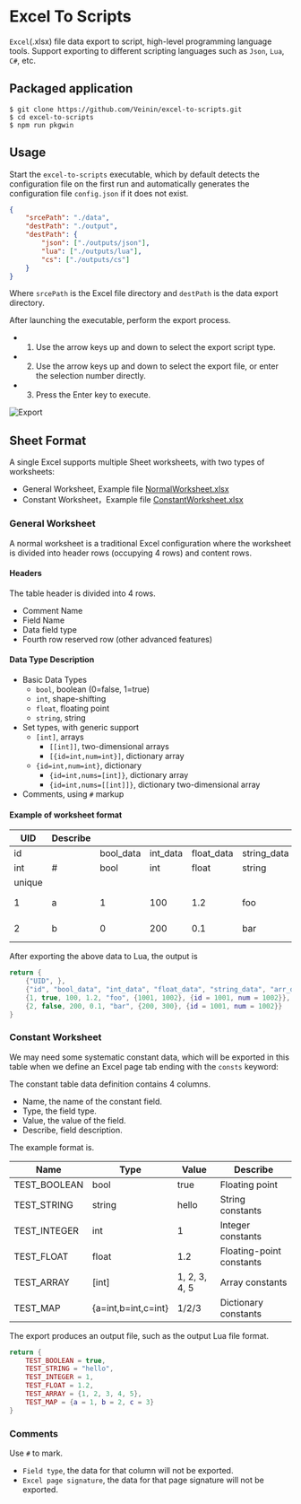 # Excel To Scripts

`Excel`(.xlsx) file data export to script, high-level programming language tools. Support exporting to different scripting languages such as `Json`, `Lua`, `C#`, etc.

## Packaged application

```
$ git clone https://github.com/Veinin/excel-to-scripts.git
$ cd excel-to-scripts
$ npm run pkgwin
```

## Usage

Start the `excel-to-scripts` executable, which by default detects the configuration file on the first run and automatically generates the configuration file `config.json` if it does not exist.

``` json
{
    "srcePath": "./data",
    "destPath": "./output",
    "destPath": {
        "json": ["./outputs/json"],
        "lua": ["./outputs/lua"],
        "cs": ["./outputs/cs"]
    }
}
```

Where `srcePath` is the Excel file directory and `destPath` is the data export directory.

After launching the executable, perform the export process.

- 1. Use the arrow keys up and down to select the export script type.
- 2. Use the arrow keys up and down to select the export file, or enter the selection number directly.
- 3. Press the Enter key to execute.

![Export](./docs/Export.gif)

## Sheet Format

A single Excel supports multiple Sheet worksheets, with two types of worksheets:

- General Worksheet, Example file [NormalWorksheet.xlsx](./data/NormalWorksheet.xlsx)
- Constant Worksheet，Example file [ConstantWorksheet.xlsx](./data/ConstantWorksheet.xlsx)

### General Worksheet

A normal worksheet is a traditional Excel configuration where the worksheet is divided into header rows (occupying 4 rows) and content rows.

#### Headers

The table header is divided into 4 rows.

- Comment Name
- Field Name
- Data field type
- Fourth row reserved row (other advanced features)

#### Data Type Description

- Basic Data Types
  - `bool`, boolean (0=false, 1=true)
  - `int`, shape-shifting
  - `float`, floating point
  - `string`, string
- Set types, with generic support
  - `[int]`, arrays
    - `[[int]]`, two-dimensional arrays
    - `[{id=int,num=int}]`, dictionary array
  - `{id=int,num=int}`, dictionary
    - `{id=int,nums=[int]}`, dictionary array
    - `{id=int,nums=[[int]]}`, dictionary two-dimensional array
- Comments, using `#` markup

#### Example of worksheet format

|UID|Describe|||||||
|---|---|---|---|---|---|---|---|
|id||bool_data|int_data|float_data|string_data|arr_data|dic_data|
|int|#|bool|int|float|string|[int]|{id=int,num=int}|
|unique||||||||
|1|a|1|100|1.2|foo|1001, 1002|1001/1002|
|2|b|0|200|0.1|bar|200, 300|1001/1002|

After exporting the above data to Lua, the output is

```lua
return {
	{"UID", },
	{"id", "bool_data", "int_data", "float_data", "string_data", "arr_data", "dic_data"},
	{1, true, 100, 1.2, "foo", {1001, 1002}, {id = 1001, num = 1002}},
	{2, false, 200, 0.1, "bar", {200, 300}, {id = 1001, num = 1002}}
}
```

### Constant Worksheet

We may need some systematic constant data, which will be exported in this table when we define an Excel page tab ending with the `consts` keyword:

The constant table data definition contains 4 columns.

- Name, the name of the constant field.
- Type, the field type.
- Value, the value of the field.
- Describe, field description.

The example format is.

|Name|Type|Value|Describe|
|---|---|---|---|
|TEST_BOOLEAN|bool|true|Floating point|
|TEST_STRING|string|hello|String constants|
|TEST_INTEGER|int|1|Integer constants|
|TEST_FLOAT|float|1.2|Floating-point constants|
|TEST_ARRAY|[int]|1, 2, 3, 4, 5|Array constants|
|TEST_MAP|{a=int,b=int,c=int}|1/2/3|Dictionary constants|

The export produces an output file, such as the output Lua file format.

``` lua
return {
	TEST_BOOLEAN = true,
	TEST_STRING = "hello",
	TEST_INTEGER = 1,
	TEST_FLOAT = 1.2,
	TEST_ARRAY = {1, 2, 3, 4, 5},
	TEST_MAP = {a = 1, b = 2, c = 3}
}
```

### Comments

Use `#` to mark.

- `Field type`, the data for that column will not be exported.
- `Excel page signature`, the data for that page signature will not be exported.